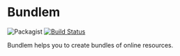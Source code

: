 # Bundlem

![Packagist](https://img.shields.io/packagist/l/doctrine/orm.svg?style=flat-square)
[![Build Status](https://travis-ci.com/kunalmhatre/bundlem.svg?token=rqM3wT2oavxkwLkqCg8X&branch=master)](https://travis-ci.com/kunalmhatre/bundlem)

Bundlem helps you to create bundles of online resources.
